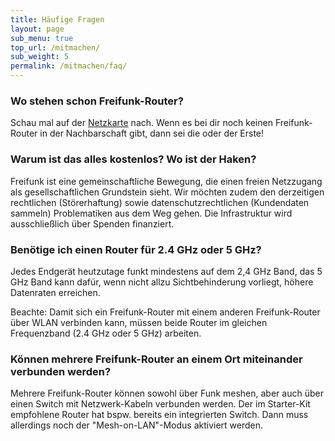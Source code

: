 ```yaml
---
title: Häufige Fragen
layout: page
sub_menu: true
top_url: /mitmachen/
sub_weight: 5
permalink: /mitmachen/faq/
---
```


### Wo stehen schon Freifunk-Router?

Schau mal auf der [Netzkarte](../lokale-dienste/karte/) nach. Wenn es bei dir noch keinen Freifunk-Router in der Nachbarschaft gibt, dann sei die oder der Erste!

### Warum ist das alles kostenlos? Wo ist der Haken?

Freifunk ist eine gemeinschaftliche Bewegung, die einen freien Netzzugang als gesellschaftlichen Grundstein sieht. Wir möchten zudem den derzeitigen rechtlichen (Störerhaftung) sowie datenschutzrechtlichen (Kundendaten sammeln) Problematiken aus dem Weg gehen. Die Infrastruktur wird ausschließlich über Spenden finanziert.

### Benötige ich einen Router für 2.4 GHz oder 5 GHz?

Jedes Endgerät heutzutage funkt mindestens auf dem 2,4 GHz Band, das 5 GHz Band kann dafür, wenn nicht allzu Sichtbehinderung vorliegt, höhere Datenraten erreichen.

Beachte: Damit sich ein Freifunk-Router mit einem anderen Freifunk-Router über WLAN verbinden kann, müssen beide Router im gleichen Frequenzband (2.4 GHz oder 5 GHz) arbeiten.

### Können mehrere Freifunk-Router an einem Ort miteinander verbunden werden?

Mehrere Freifunk-Router können sowohl über Funk meshen, aber auch über einen Switch mit Netzwerk-Kabeln verbunden werden. Der im Starter-Kit empfohlene Router hat bspw. bereits ein integrierten Switch. Dann muss allerdings noch der "Mesh-on-LAN"-Modus aktiviert werden.
